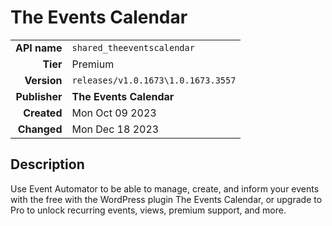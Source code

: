 # The Events Calendar
| | |
|-:|-|
|**API name**|`shared_theeventscalendar`|
|**Tier**|Premium|
|**Version**|`releases/v1.0.1673\1.0.1673.3557`|
|**Publisher**|**The Events Calendar**|
|**Created**|Mon Oct 09 2023|
|**Changed**|Mon Dec 18 2023|

## Description
Use Event Automator to be able to manage, create, and inform your events with the free with the WordPress plugin The Events Calendar, or upgrade to Pro to unlock recurring events, views, premium support, and more.
